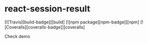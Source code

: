 # react-session-result

[![Travis][build-badge]][build]
[![npm package][npm-badge]][npm]
[![Coveralls][coveralls-badge]][coveralls]

Check demo